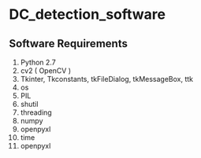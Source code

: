 # DC_detection_software
## Software Requirements
1. Python 2.7
2. cv2 ( OpenCV )
3. Tkinter, Tkconstants, tkFileDialog, tkMessageBox, ttk
4. os
5. PIL
6. shutil
7. threading
8. numpy
9. openpyxl
10. time
11. openpyxl
